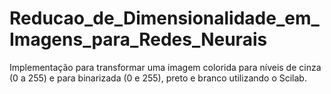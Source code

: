# Reducao_de_Dimensionalidade_em_Imagens_para_Redes_Neurais
Implementação para transformar uma imagem colorida para níveis de cinza (0 a 255) e para binarizada (0 e 255), preto e branco utilizando o Scilab.
